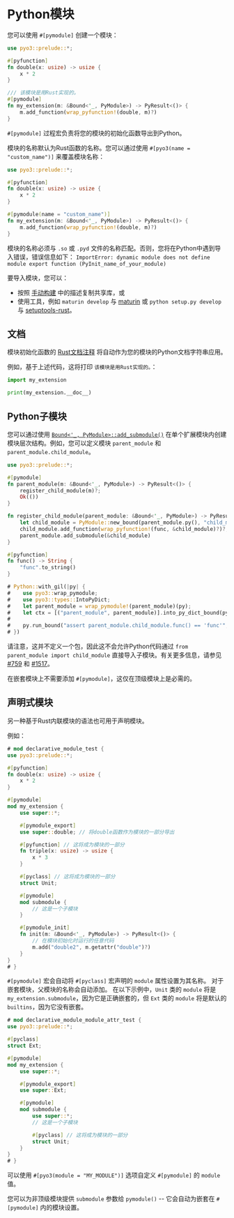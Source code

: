 # Python模块

您可以使用 `#[pymodule]` 创建一个模块：

```rust
use pyo3::prelude::*;

#[pyfunction]
fn double(x: usize) -> usize {
    x * 2
}

/// 该模块是用Rust实现的。
#[pymodule]
fn my_extension(m: &Bound<'_, PyModule>) -> PyResult<()> {
    m.add_function(wrap_pyfunction!(double, m)?)
}
```

`#[pymodule]` 过程宏负责将您的模块的初始化函数导出到Python。

模块的名称默认为Rust函数的名称。您可以通过使用 `#[pyo3(name = "custom_name")]` 来覆盖模块名称：

```rust
use pyo3::prelude::*;

#[pyfunction]
fn double(x: usize) -> usize {
    x * 2
}

#[pymodule(name = "custom_name")]
fn my_extension(m: &Bound<'_, PyModule>) -> PyResult<()> {
    m.add_function(wrap_pyfunction!(double, m)?)
}
```

模块的名称必须与 `.so` 或 `.pyd` 文件的名称匹配。否则，您将在Python中遇到导入错误，错误信息如下：
`ImportError: dynamic module does not define module export function (PyInit_name_of_your_module)`

要导入模块，您可以：
 - 按照 [手动构建](building-and-distribution.md#manual-builds) 中的描述复制共享库，或
 - 使用工具，例如 `maturin develop` 与 [maturin](https://github.com/PyO3/maturin) 或 `python setup.py develop` 与 [setuptools-rust](https://github.com/PyO3/setuptools-rust)。

## 文档

模块初始化函数的 [Rust文档注释](https://doc.rust-lang.org/stable/book/ch03-04-comments.html) 将自动作为您的模块的Python文档字符串应用。

例如，基于上述代码，这将打印 `该模块是用Rust实现的。`：

```python
import my_extension

print(my_extension.__doc__)
```

## Python子模块

您可以通过使用 [`Bound<'_, PyModule>::add_submodule()`]({{#PYO3_DOCS_URL}}/pyo3/prelude/trait.PyModuleMethods.html#tymethod.add_submodule) 在单个扩展模块内创建模块层次结构。例如，您可以定义模块 `parent_module` 和 `parent_module.child_module`。

```rust
use pyo3::prelude::*;

#[pymodule]
fn parent_module(m: &Bound<'_, PyModule>) -> PyResult<()> {
    register_child_module(m)?;
    Ok(())
}

fn register_child_module(parent_module: &Bound<'_, PyModule>) -> PyResult<()> {
    let child_module = PyModule::new_bound(parent_module.py(), "child_module")?;
    child_module.add_function(wrap_pyfunction!(func, &child_module)?)?;
    parent_module.add_submodule(&child_module)
}

#[pyfunction]
fn func() -> String {
    "func".to_string()
}

# Python::with_gil(|py| {
#    use pyo3::wrap_pymodule;
#    use pyo3::types::IntoPyDict;
#    let parent_module = wrap_pymodule!(parent_module)(py);
#    let ctx = [("parent_module", parent_module)].into_py_dict_bound(py);
#
#    py.run_bound("assert parent_module.child_module.func() == 'func'", None, Some(&ctx)).unwrap();
# })
```

请注意，这并不定义一个包，因此这不会允许Python代码通过 `from parent_module import child_module` 直接导入子模块。有关更多信息，请参见 [#759](https://github.com/PyO3/pyo3/issues/759) 和 [#1517](https://github.com/PyO3/pyo3/issues/1517#issuecomment-808664021)。

在嵌套模块上不需要添加 `#[pymodule]`，这仅在顶级模块上是必需的。

## 声明式模块

另一种基于Rust内联模块的语法也可用于声明模块。

例如：
```rust
# mod declarative_module_test {
use pyo3::prelude::*;

#[pyfunction]
fn double(x: usize) -> usize {
    x * 2
}

#[pymodule]
mod my_extension {
    use super::*;

    #[pymodule_export]
    use super::double; // 将double函数作为模块的一部分导出

    #[pyfunction] // 这将成为模块的一部分
    fn triple(x: usize) -> usize {
        x * 3
    }

    #[pyclass] // 这将成为模块的一部分
    struct Unit;

    #[pymodule]
    mod submodule {
        // 这是一个子模块
    }

    #[pymodule_init]
    fn init(m: &Bound<'_, PyModule>) -> PyResult<()> {
        // 在模块初始化时运行的任意代码
        m.add("double2", m.getattr("double")?)
    }
}
# }
```

`#[pymodule]` 宏会自动将 `#[pyclass]` 宏声明的 `module` 属性设置为其名称。
对于嵌套模块，父模块的名称会自动添加。
在以下示例中，`Unit` 类的 `module` 将是 `my_extension.submodule`，因为它是正确嵌套的，但 `Ext` 类的 `module` 将是默认的 `builtins`，因为它没有嵌套。

```rust
# mod declarative_module_module_attr_test {
use pyo3::prelude::*;

#[pyclass]
struct Ext;

#[pymodule]
mod my_extension {
    use super::*;

    #[pymodule_export]
    use super::Ext;

    #[pymodule]
    mod submodule {
        use super::*;
        // 这是一个子模块

        #[pyclass] // 这将成为模块的一部分
        struct Unit;
    }
}
# }
```
可以使用 `#[pyo3(module = "MY_MODULE")]` 选项自定义 `#[pymodule]` 的 `module` 值。

您可以为非顶级模块提供 `submodule` 参数给 `pymodule()` -- 它会自动为嵌套在 `#[pymodule]` 内的模块设置。